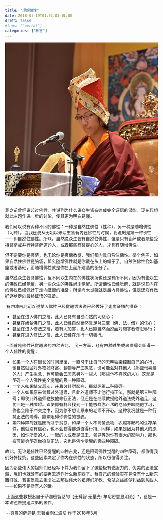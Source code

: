 ```yaml
---
title: "理解佛性"
date: 2018-03-19T01:02:03-08:00
draft: false
#tags: ["wechat"]
categories: ["教言"]
---
```



![img](https://raw.githubusercontent.com/thogmedorje/up/master/uPic/640-20200510091303676.jpeg)
​    

我之前曾经说起过佛性，并说到为什么说众生皆有达成完全证悟的潜能。现在我想就此主题作进一步的讨论，使其更为明白易懂。


​    我们可以说有两种不同的佛性：一种是自然住佛性（性种），另一种是随增佛性（习种）。当我在说从无始以来众生皆有内在佛性的时候，我说的是第一种佛性——即自然住佛性。所以，虽然说众生皆有自然住佛性，但是只有菩萨或者那些受持菩萨戒并行持菩萨道的人，或者那些有菩提心的人，才具有随增佛性。

​    但不需要你是菩萨，也无论你是否佛教徒，我们都内具自然住佛性。举个例子，如果自然住佛性是脑袋，那么随增佛性就是你戴在头上的帽子了。自然住佛性恰如基座或者基础，而随增佛性就是你在上面所建造的部分了。

​    虽然说众生皆具佛性，但不同众生内在的佛性状况也还是有所不同，因为有些众生的佛性已经觉醒，另一些众生的佛性尚未觉醒。所谓佛性已经觉醒，就是说其内在的佛性已经做好了走向证悟的准备；所谓尚未觉醒就是虽内具佛性，但是还没有做好逐步走向最终证悟的准备。


​    有四种吉兆可以说某人佛性已经觉醒或者说已经做好了走向证悟的准备：


- 甚至在进入佛门之前，此人已具有自然而然的大悲心；
- 甚至在皈依佛门之前，此人已经自然而然具足对三宝（佛、法、僧）的信心；
- 甚至在进入修法之前，若有人加害，此人已能自然而然面对施害者修忍辱行；
- 甚至在进入修法之前，此人已经在乐行一切善行。

上面就是佛性已觉醒者的四种吉兆。
另一方面，也有四种过失或者障碍会阻碍一个人佛性的觉醒：

- 如果一个人在很长的时间里面，一直习于让自己的无明垢染控制自己的心行，他自然就会对外物如财富、食物等产生执念，也可能会对其他人（那些他喜爱的人）产生执念，也可能会去厌恶另外一些人（那些他不喜欢的人）。这就是阻碍一个人佛性完全觉醒的第一种障碍。
- 一个人如果结交恶友，并且为其所影响，那就是第二种障碍。
- 一个人如果原来曾拜过外道师，且此外道师不让他行持正法，那就是第三种障碍；即使此外道师也放他修行正法，但还是在继续教授他外道法或外道见，这仍旧是一种障碍。即使你有机会找到一个能够教你正法的老师并跟随他学习，你也会陷于冲突之中，因为你不想让原来的老师不开心。这种状况就是一种行持正法的障碍，能够阻碍你佛性的觉醒。
- 第四种障碍就是因为过于贫穷，如果一个人不具备食物、衣服等起码的生存条件，他就没有信心，也不会觉得佛道值得行持。同样，如果是因为其他人的原因，如你所爱的人、一起的人或者是国王、领导等对你有很大的影响力，那也有可能会阻碍你追随正法，这也是佛性觉醒的第四种障碍。

​    故此，无论是佛性已经觉醒的四种吉兆，还是阻碍佛性觉醒的四种障碍，都值得我们好好探究。这些因素决定了你内在佛性的状态，所以很值得关注。

​    因为那些伟大的祖师们已经写下并为我们留下了这些极有说服力的、优美的正法宝藏，我们也就没有必要再去造作什么新东西了。我自己的经验实在是没有什么新东西好说，我更愿意去重复过去那些伟大的祖师们所教，希望这些能够利益到某些人——如果不是所有人的话。

​    上面这些教授出自于萨迦班智达的【无碍智 无量光: 牟尼密意显明论】*，这是一本讲述菩提道次第的著作。

​     --尊贵的萨迦昆·无著金刚仁波切 作于2018年3月




